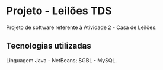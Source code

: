 # Projeto - Leilões TDS

Projeto de software referente à Atividade 2 - Casa de Leilões.

## Tecnologias utilizadas

Linguagem Java - NetBeans; SGBL - MySQL.

